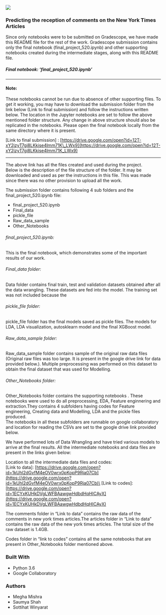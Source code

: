 

![](https://drive.google.com/uc?export=view&id=1_bH9Bbs46n3Fmd2FCdr9nGXooAHzoW-X)

### Predicting the reception of comments on the New York Times Articles 
Since only notebooks were to be submitted on Gradescope, we have made
this README file for the rest of the work. Gradescope submission
contains only the final notebook (final\_project\_520.ipynb) and other
supporting notebooks created during the intermediate stages, along with
this README file.

##### Final notebook: ‘final\_project\_520.ipynb’ 

* * * * *

#### Note: 
These notebooks cannot be run due to absence of other supporting files.
To get it working, you may have to download the submission folder from
the link below (Link to final submission) and follow the instructions
written below. The location in the Jupyter notebooks are set to follow
the above mentioned folder structure. Any change in above structure
should also be replicated in the notebooks. Please open the final
notebook locally from the same directory where it is present.

[Link to final submission] :
[https://drive.google.com/open?id=12T-xY2jzyT7gi8LKkise4lmm71K\_LWx9](https://drive.google.com/open?id=12T-xY2jzyT7gi8LKkise4lmm71K_LWx9)

* * * * *

The above link has all the files created and used during the project.\
 Below is the description of the file structure of the folder. It may be
downloaded and used as per the instructions in this file. This was made
since there was no other provision to upload all the work.

The submission folder contains following 4 sub folders and the
final\_project\_520.ipynb file:

-   final\_project\_520.ipynb
-   Final\_data
-   pickle\_file
-   Raw\_data\_sample
-   Other\_Notebooks

###### final\_project\_520.ipynb:
This is the final notebook, which demonstrates some of the important
results of our work.

###### Final\_data folder:

Data folder contains final train, test and validation datasets obtained
after all the data wrangling. These datasets are fed into the model. The
training set was not included because the

###### pickle\_file folder: 

pickle\_file folder has the final models saved as pickle files. The
models for LDA, LDA visualization, autosklearn model and the final
XGBoost model.

###### Raw\_data\_sample folder:

Raw\_data\_sample folder contains sample of the original raw data files
(Original raw files was too large. It is present in the google drive
link for data provided below.). Multiple preprocessing was performed on
this dataset to obtain the final dataset that was used for Modelling.

###### Other\_Notebooks folder: 

Other\_Notebooks folder contains the supporting notebooks . These
notebooks were used to do all preprocessing, EDA, Feature enginnering
and extraction.They contains 4 subfolders having codes for Feature
engineering, Creating data and Modelling, LDA and the pickle files
produced.\
 The notebooks in all these subfolders are runnable on google
collaboratory and location for reading the CSVs are set to the google
drive link provided below.

We have performed lots of Data Wrangling and have tried various models
to arrive at the final results. All the intermediate notebooks and data
files are present in the links given below:

Location to all the intermediate data files and codes:\
 [Link to data]:
[https://drive.google.com/open?id=1kUhl2dGvfM4eOV0wrx0pKopP9Rja07Cb](https://drive.google.com/open?id=1kUhl2dGvfM4eOV0wrx0pKopP9Rja07Cb)\
 [Link to codes]:
[https://drive.google.com/open?id=1ECYxKUHkDVgLWFBAawgwHdbdHqHICAyX](https://drive.google.com/open?id=1ECYxKUHkDVgLWFBAawgwHdbdHqHICAyX)

The comments folder in “Link to data” contains the raw data of the
comments in new york times articles.The articles folder in “Link to
data” contains the raw data of the new york times articles. The total
size of the raw dataset is 1.4GB.

Codes folder in “link to codes” contains all the same notebooks that are
present in Other\_Notebooks folder mentioned above.

### Built With 

-   Python 3.6
-   Google Collaboratory

### Authors 

-   Megha Mishra
-   Saumya Shah
-   Sottihat Winyarat

